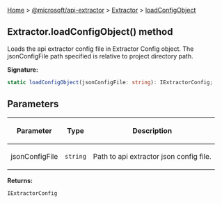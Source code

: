 [Home](./index) &gt; [@microsoft/api-extractor](./api-extractor.md) &gt; [Extractor](./api-extractor.extractor.md) &gt; [loadConfigObject](./api-extractor.extractor.loadconfigobject.md)

## Extractor.loadConfigObject() method

Loads the api extractor config file in Extractor Config object. The jsonConfigFile path specified is relative to project directory path.

<b>Signature:</b>

```typescript
static loadConfigObject(jsonConfigFile: string): IExtractorConfig;
```

## Parameters

|  <p>Parameter</p> | <p>Type</p> | <p>Description</p> |
|  --- | --- | --- |
|  <p>jsonConfigFile</p> | <p>`string`</p> | <p>Path to api extractor json config file.</p> |

<b>Returns:</b>

`IExtractorConfig`

